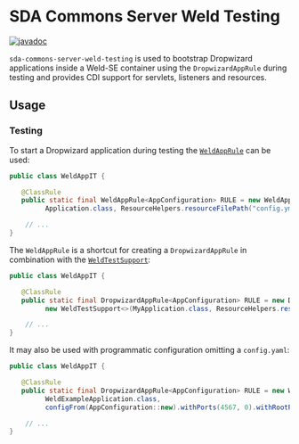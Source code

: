 # SDA Commons Server Weld Testing

[![javadoc](https://javadoc.io/badge2/org.sdase.commons/sda-commons-server-weld-testing/javadoc.svg)](https://javadoc.io/doc/org.sdase.commons/sda-commons-server-weld-testing)

`sda-commons-server-weld-testing` is used to bootstrap Dropwizard applications inside a Weld-SE container using the
`DropwizardAppRule` during testing and provides CDI support for servlets, listeners and resources.

## Usage

### Testing

To start a Dropwizard application during testing the [`WeldAppRule`](./src/main/java/org/sdase/commons/server/weld/testing/WeldAppRule.java) can be used:

```java
public class WeldAppIT {

   @ClassRule
   public static final WeldAppRule<AppConfiguration> RULE = new WeldAppRule<>(
         Application.class, ResourceHelpers.resourceFilePath("config.yml"));

    // ...
} 
```
 
The `WeldAppRule` is a shortcut for creating a `DropwizardAppRule` in combination with the [`WeldTestSupport`](./src/main/java/org/sdase/commons/server/weld/testing/WeldTestSupport.java):
 
```java
public class WeldAppIT {

   @ClassRule
   public static final DropwizardAppRule<AppConfiguration> RULE = new DropwizardAppRule<>(
         new WeldTestSupport<>(MyApplication.class, ResourceHelpers.resourceFilePath("config.yml")));

    // ...
} 
```

It may also be used with programmatic configuration omitting a `config.yaml`:

```java
public class WeldAppIT {

   @ClassRule
   public static final DropwizardAppRule<AppConfiguration> RULE = new WeldAppRule<>(
         WeldExampleApplication.class,
         configFrom(AppConfiguration::new).withPorts(4567, 0).withRootPath("/api/*").build());

    // ...
}
```
